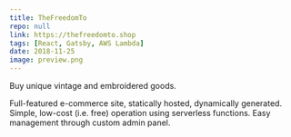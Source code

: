 ```yaml
---
title: TheFreedomTo
repo: null
link: https://thefreedomto.shop
tags: [React, Gatsby, AWS Lambda]
date: 2018-11-25
image: preview.png
---
```


Buy unique vintage and embroidered goods.

Full-featured e-commerce site, statically hosted, dynamically generated. Simple, low-cost (i.e. free) operation using serverless functions. Easy management through custom admin panel.
